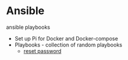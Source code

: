 # Ansible
ansible playbooks

- Set up Pi for Docker and Docker-compose
- Playbooks - collection of random playbooks
    - [reset password](./playbooks/reset%20password/)

